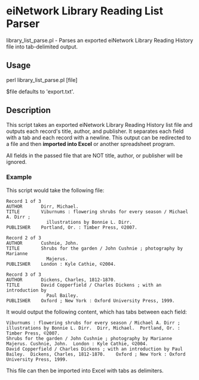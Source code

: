 eiNetwork Library Reading List Parser
=====================================

library_list_parse.pl - Parses an exported eiNetwork Library Reading History
file into tab-delimited output.
    
## Usage

perl library_list_parse.pl [file]

$file defaults to 'export.txt'.

## Description

This script takes an exported eiNetwork Library Reading History list file and
outputs each record's title, author, and publisher. It separates each field with
a tab and each record with a newline. This output can be redirected to a file
and then **imported into Excel** or another spreadsheet program.

All fields in the passed file that are NOT title, author, or publisher will be
ignored.

### Example

This script would take the following file:

```
Record 1 of 3
AUTHOR       Dirr, Michael.
TITLE        Viburnums : flowering shrubs for every season / Michael A. Dirr ;
               illustrations by Bonnie L. Dirr.
PUBLISHER    Portland, Or. : Timber Press, ©2007.

Record 2 of 3
AUTHOR       Cushnie, John.
TITLE        Shrubs for the garden / John Cushnie ; photography by Marianne 
               Majerus.
PUBLISHER    London : Kyle Cathie, ©2004.

Record 3 of 3
AUTHOR       Dickens, Charles, 1812-1870.
TITLE        David Copperfield / Charles Dickens ; with an introduction by 
               Paul Bailey.
PUBLISHER    Oxford ; New York : Oxford University Press, 1999.
```

It would output the following content, which has tabs between each field:

```
Viburnums : flowering shrubs for every season / Michael A. Dirr ; illustrations by Bonnie L. Dirr.	Dirr, Michael.	Portland, Or. : Timber Press, ©2007.
Shrubs for the garden / John Cushnie ; photography by Marianne Majerus.	Cushnie, John.	London : Kyle Cathie, ©2004.
David Copperfield / Charles Dickens ; with an introduction by Paul Bailey.	Dickens, Charles, 1812-1870.	Oxford ; New York : Oxford University Press, 1999.
```

This file can then be imported into Excel with tabs as delimiters.
